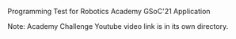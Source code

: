 Programming Test for Robotics Academy GSoC'21 Application

Note:
Academy Challenge Youtube video link is in its own directory.
